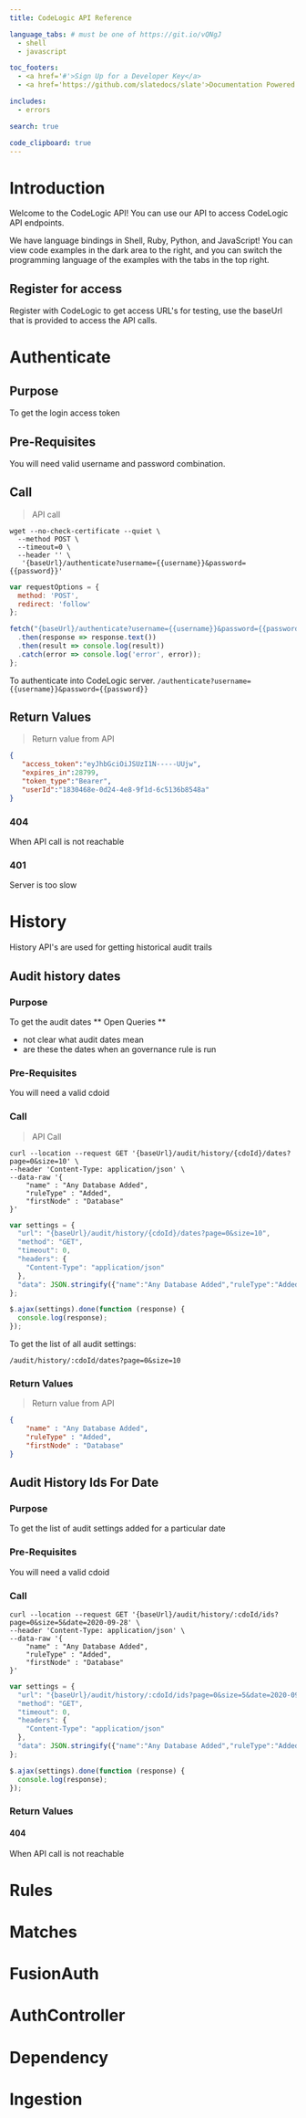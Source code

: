 ```yaml
---
title: CodeLogic API Reference

language_tabs: # must be one of https://git.io/vQNgJ
  - shell
  - javascript

toc_footers:
  - <a href='#'>Sign Up for a Developer Key</a>
  - <a href='https://github.com/slatedocs/slate'>Documentation Powered by Slate</a>

includes:
  - errors

search: true

code_clipboard: true
---
```


# Introduction

Welcome to the CodeLogic API! You can use our API to access CodeLogic API endpoints.

We have language bindings in Shell, Ruby, Python, and JavaScript! You can view code examples in the dark area to the right, and you can switch the programming language of the examples with the tabs in the top right.

## Register for access
Register with CodeLogic to get access URL's for testing, use the baseUrl that is provided to access the API calls. 

# Authenticate
## Purpose
To get the login access token
## Pre-Requisites
You will need valid username and password combination.
## Call
> API call

```shell
wget --no-check-certificate --quiet \
  --method POST \
  --timeout=0 \
  --header '' \
   '{baseUrl}/authenticate?username={{username}}&password={{password}}'
```

```javascript
var requestOptions = {
  method: 'POST',
  redirect: 'follow'
};

fetch("{baseUrl}/authenticate?username={{username}}&password={{password}}", requestOptions)
  .then(response => response.text())
  .then(result => console.log(result))
  .catch(error => console.log('error', error));
};
```
To authenticate into CodeLogic server.
`
/authenticate?username={{username}}&password={{password}}
`
## Return Values
> Return value from API

```json
{
   "access_token":"eyJhbGciOiJSUzI1N-----UUjw",
   "expires_in":28799,
   "token_type":"Bearer",
   "userId":"1830468e-0d24-4e8-9f1d-6c5136b8548a"
}
```
### 404
When API call is not reachable
### 401
Server is too slow
# History
History API's are used for getting historical audit trails 
## Audit history dates
### Purpose
To get the audit dates
** Open Queries **
* not clear what audit dates mean
* are these the dates when an governance rule is run
### Pre-Requisites
You will need a valid cdoid
### Call
>API Call

```shell
curl --location --request GET '{baseUrl}/audit/history/{cdoId}/dates?page=0&size=10' \
--header 'Content-Type: application/json' \
--data-raw '{
	"name" : "Any Database Added",
	"ruleType" : "Added",
	"firstNode" : "Database"
}'
```

```javascript
var settings = {
  "url": "{baseUrl}/audit/history/{cdoId}/dates?page=0&size=10",
  "method": "GET",
  "timeout": 0,
  "headers": {
    "Content-Type": "application/json"
  },
  "data": JSON.stringify({"name":"Any Database Added","ruleType":"Added","firstNode":"Database"}),
};

$.ajax(settings).done(function (response) {
  console.log(response);
});
```
To get the list of all audit settings:

`
/audit/history/:cdoId/dates?page=0&size=10
`
### Return Values
> Return value from API

```json
{
	"name" : "Any Database Added",
	"ruleType" : "Added",
	"firstNode" : "Database"
}
```
## Audit History Ids For Date
### Purpose
To get the list of audit settings added for a particular date
### Pre-Requisites
You will need a valid cdoid
### Call
```shell
curl --location --request GET '{baseUrl}/audit/history/:cdoId/ids?page=0&size=5&date=2020-09-28' \
--header 'Content-Type: application/json' \
--data-raw '{
	"name" : "Any Database Added",
	"ruleType" : "Added",
	"firstNode" : "Database"
}'
```

```javascript
var settings = {
  "url": "{baseUrl}/audit/history/:cdoId/ids?page=0&size=5&date=2020-09-28",
  "method": "GET",
  "timeout": 0,
  "headers": {
    "Content-Type": "application/json"
  },
  "data": JSON.stringify({"name":"Any Database Added","ruleType":"Added","firstNode":"Database"}),
};

$.ajax(settings).done(function (response) {
  console.log(response);
});
```
### Return Values
#### 404
When API call is not reachable

# Rules
# Matches

# FusionAuth
# AuthController
# Dependency
# Ingestion